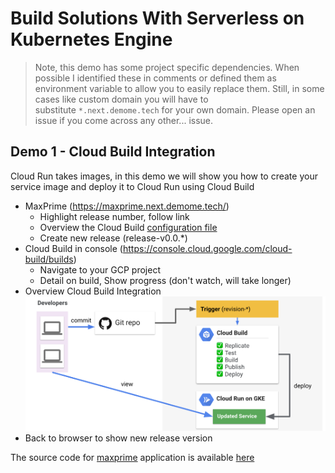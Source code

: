# Build Solutions With Serverless on Kubernetes Engine

> Note, this demo has some project specific dependencies. When possible I identified these in comments or defined them as environment variable to allow you to easily replace them. Still, in some cases like custom domain you will have to substitute `*.next.demome.tech` for your own domain. Please open an issue if you come across any other... issue.


## Demo 1 - Cloud Build Integration

Cloud Run takes images, in this demo we will show you how to create your service image and deploy it to Cloud Run using Cloud Build

* MaxPrime (https://maxprime.next.demome.tech/)
  * Highlight release number, follow link
  * Overview the Cloud Build [configuration file](https://github.com/mchmarny/maxprime/blob/master/deployments/cloudbuild.yaml)
  * Create new release (release-v0.0.*)
* Cloud Build in console (https://console.cloud.google.com/cloud-build/builds)
  * Navigate to your GCP project
  * Detail on build, Show progress (don't watch, will take longer)
* Overview Cloud Build Integration
![Cloud Build Integration](img/cb.png "Cloud Build Integration")
* Back to browser to show new release version

The source code for [maxprime](https://github.com/mchmarny/maxprime) application is available [here](https://github.com/mchmarny/maxprime) 
